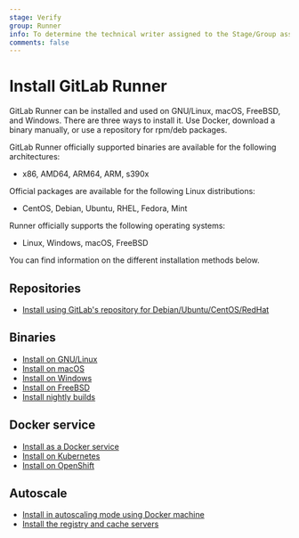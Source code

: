 ```yaml
---
stage: Verify
group: Runner
info: To determine the technical writer assigned to the Stage/Group associated with this page, see https://about.gitlab.com/handbook/engineering/ux/technical-writing/#designated-technical-writers
comments: false
---
```


# Install GitLab Runner

GitLab Runner can be installed and used on GNU/Linux, macOS, FreeBSD, and Windows.
There are three ways to install it. Use Docker, download a binary manually, or
use a repository for rpm/deb packages.

GitLab Runner officially supported binaries are available for the following architectures:

- x86, AMD64, ARM64, ARM, s390x

Official packages are available for the following Linux distributions:

- CentOS, Debian, Ubuntu, RHEL, Fedora, Mint

Runner officially supports the following operating systems:

- Linux, Windows, macOS, FreeBSD

You can find information on the different installation methods below.

<!--You can also view installation instructions in GitLab by going to your project's
**Settings > CI / CD**, expanding the **Runners** section, and clicking
**Show Runner installation instructions**.-->

## Repositories

- [Install using GitLab's repository for Debian/Ubuntu/CentOS/RedHat](linux-repository.md)

## Binaries

- [Install on GNU/Linux](linux-manually.md)
- [Install on macOS](osx.md)
- [Install on Windows](windows.md)
- [Install on FreeBSD](freebsd.md)
- [Install nightly builds](bleeding-edge.md)

## Docker service

- [Install as a Docker service](docker.md)
- [Install on Kubernetes](kubernetes.md)
- [Install on OpenShift](openshift.md)

## Autoscale

- [Install in autoscaling mode using Docker machine](../executors/docker_machine.md)
- [Install the registry and cache servers](registry_and_cache_servers.md)
